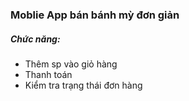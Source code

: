 <h3>Moblie App bán bánh mỳ đơn giản</h3>

<h5>Chức năng:</h5>

+ Thêm sp vào giỏ hàng
+ Thanh toán
+ Kiểm tra trạng thái đơn hàng
  
